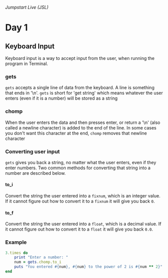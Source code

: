 _Jumpstart Live (JSL)_
# Day 1
## Keyboard Input
Keyboard input is a way to accept input from the user, when running the program in Terminal.

### gets
`gets` accepts a single line of data from the keyboard. A line is something that ends in '\n'. `gets` is short for 'get string' which means whatever the user enters (even if it is a number) will be stored as a string

### chomp
When the user enters the data and then presses enter, or return a '\n' (also called a newline character) is added to the end of the line. In some cases you don't want this character at the end, `chomp` removes that newline character

### Converting user input
`gets` gives you back a string, no matter what the user enters, even if they enter numbers. Two common methods for converting that string into a number are described below.

#### to_i
Convert the string the user entered into a `fixnum`, which is an integer value. If it cannot figure out how to convert it to a `fixnum` it will give you back `0`.

#### to_f
Convert the string the user entered into a `float`, which is a decimal value. If it cannot figure out how to convert it to a `float` it will give you back `0.0`.

### Example

```ruby
3.times do
	print "Enter a number: "
	num = gets.chomp.to_i
	puts "You entered #{num}, #{num} to the power of 2 is #{num ** 2}"
end
```
